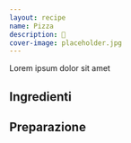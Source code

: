 ```yaml
---
layout: recipe
name: Pizza
description: 🍕
cover-image: placeholder.jpg
---
```

Lorem ipsum dolor sit amet
## Ingredienti

## Preparazione